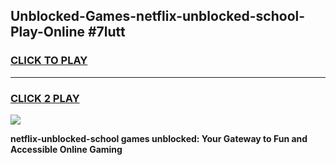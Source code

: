 
## Unblocked-Games-netflix-unblocked-school-Play-Online #7lutt
<h3>
<a href="https://news.freeplayer.one?title=netflix-unblocked-school&ref=3">CLICK TO PLAY</a></h3>
<hr>

<h3>
<a href="https://news.freeplayer.one?title=netflix-unblocked-school&ref=3">CLICK 2 PLAY</a>
  
</h3>

<a href="https://news.freeplayer.one?title=netflix-unblocked-school&ref=3"><img src="https://clearcache.store/games.png"></a>


**netflix-unblocked-school games unblocked: Your Gateway to Fun and Accessible Online Gaming**
